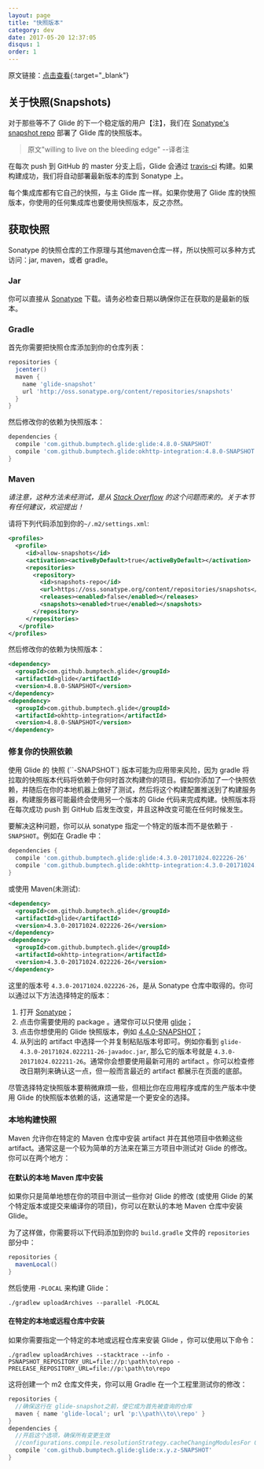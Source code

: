 ```yaml
---
layout: page
title: "快照版本"
category: dev
date: 2017-05-20 12:37:05
disqus: 1
order: 1
---
```


原文链接：[点击查看](http://bumptech.github.io/glide/dev/snapshots.html){:target="_blank"}

## 关于快照(Snapshots)
对于那些等不了 Glide 的下一个稳定版的用户【注】，我们在 [Sonatype's snapshot repo][2] 部署了 Glide 库的快照版本。  
> 原文"willing to live on the bleeding edge" --译者注


在每次 push 到 GitHub 的 master 分支上后，Glide 会通过 [travis-ci][1] 构建。如果构建成功，我们将自动部署最新版本的库到 Sonatype 上。

每个集成库都有它自己的快照，与主 Glide 库一样。如果你使用了 Glide 库的快照版本，你使用的任何集成库也要使用快照版本，反之亦然。

## 获取快照
Sonatype 的快照仓库的工作原理与其他maven仓库一样，所以快照可以多种方式访问：jar, maven，或者 gradle。

### Jar
你可以直接从 [Sonatype][3] 下载。请务必检查日期以确保你正在获取的是最新的版本。

### Gradle

首先你需要把快照仓库添加到你的仓库列表：

```gradle
repositories {
  jcenter()
  maven {
    name 'glide-snapshot'
    url 'http://oss.sonatype.org/content/repositories/snapshots'
  }
}
```

然后修改你的依赖为快照版本：

```gradle
dependencies {
  compile 'com.github.bumptech.glide:glide:4.8.0-SNAPSHOT'
  compile 'com.github.bumptech.glide:okhttp-integration:4.8.0-SNAPSHOT'
}
```

### Maven
*请注意，这种方法未经测试，是从 [Stack Overflow][4] 的这个问题而来的。关于本节有任何建议，欢迎提出！*

请将下列代码添加到你的`~/.m2/settings.xml`:

```xml
<profiles>
  <profile>
     <id>allow-snapshots</id>
     <activation><activeByDefault>true</activeByDefault></activation>
     <repositories>
       <repository>
         <id>snapshots-repo</id>
         <url>https://oss.sonatype.org/content/repositories/snapshots</url>
         <releases><enabled>false</enabled></releases>
         <snapshots><enabled>true</enabled></snapshots>
       </repository>
     </repositories>
   </profile>
</profiles>
```

然后修改你的依赖为快照版本：

```xml
<dependency>
  <groupId>com.github.bumptech.glide</groupId>
  <artifactId>glide</artifactId>
  <version>4.8.0-SNAPSHOT</version>
</dependency>
<dependency>
  <groupId>com.github.bumptech.glide</groupId>
  <artifactId>okhttp-integration</artifactId>
  <version>4.8.0-SNAPSHOT</version>
</dependency>
```

### 修复你的快照依赖
使用 Glide 的 快照 (``-SNAPSHOT`) 版本可能为应用带来风险，因为 gradle 将拉取的快照版本代码将依赖于你何时首次构建你的项目。假如你添加了一个快照依赖，并随后在你的本地机器上做好了测试，然后将这个构建配置推送到了构建服务器，构建服务器可能最终会使用另一个版本的 Glide 代码来完成构建。快照版本将在每次成功 push 到 GitHub 后发生改变，并且这种改变可能在任何时候发生。

要解决这种问题，你可以从 sonatype 指定一个特定的版本而不是依赖于 ``-SNAPSHOT``。例如在 Gradle 中：

```gradle
dependencies {
  compile 'com.github.bumptech.glide:glide:4.3.0-20171024.022226-26'
  compile 'com.github.bumptech.glide:okhttp-integration:4.3.0-20171024.022226-26'
}
```

或使用 Maven(未测试):

```xml
<dependency>
  <groupId>com.github.bumptech.glide</groupId>
  <artifactId>glide</artifactId>
  <version>4.3.0-20171024.022226-26</version>
</dependency>
<dependency>
  <groupId>com.github.bumptech.glide</groupId>
  <artifactId>okhttp-integration</artifactId>
  <version>4.3.0-20171024.022226-26</version>
</dependency>
```

这里的版本号 ``4.3.0-20171024.022226-26``，是从 Sonatype 仓库中取得的。你可以通过以下方法选择特定的版本：

1. 打开 [Sonatype][3]；
2. 点击你需要使用的 package 。通常你可以只使用 [glide][5]；
3. 点击你想使用的 Glide 快照版本，例如 [4.4.0-SNAPSHOT][6]；
4. 从列出的 artifact 中选择一个并复制粘贴版本号即可。例如你看到 ``glide-4.3.0-20171024.022211-26-javadoc.jar``, 那么它的版本号就是 ``4.3.0-20171024.022211-26``。通常你会想要使用最新可用的 artifact 。你可以检查修改日期列来确认这一点，但一般而言最近的 artifact 都展示在页面的底部。 

尽管选择特定快照版本要稍微麻烦一些，但相比你在应用程序或库的生产版本中使用 Glide 的快照版本依赖的话，这通常是一个更安全的选择。

### 本地构建快照
Maven 允许你在特定的 Maven 仓库中安装 artifact 并在其他项目中依赖这些 artifact。通常这是一个较为简单的方法来在第三方项目中测试对 Glide 的修改。你可以在两个地方：

#### 在默认的本地 Maven 库中安装
如果你只是简单地想在你的项目中测试一些你对 Glide 的修改 (或使用 Glide 的某个特定版本或提交来编译你的项目)，你可以在默认的本地 Maven 仓库中安装 Glide。

为了这样做，你需要将以下代码添加到你的 ``build.gradle`` 文件的 ``repositories`` 部分中：

```groovy
repositories {
  mavenLocal()
}
```

然后使用 ``-PLOCAL`` 来构建 Glide：

```shell
./gradlew uploadArchives --parallel -PLOCAL
```

#### 在特定的本地或远程仓库中安装
如果你需要指定一个特定的本地或远程仓库来安装 Glide ，你可以使用以下命令：

```shell
./gradlew uploadArchives --stacktrace --info -PSNAPSHOT_REPOSITORY_URL=file://p:\path\to\repo -PRELEASE_REPOSITORY_URL=file://p:\path\to\repo
```

这将创建一个 m2 仓库文件夹，你可以用 Gradle 在一个工程里测试你的修改：
```gradle
repositories {
  //确保这行在 glide-snapshot之前，使它成为首先被查询的仓库
  maven { name 'glide-local'; url 'p:\\path\\to\\repo' }
}
dependencies {
  //开启这个选项，确保所有变更生效
  //configurations.compile.resolutionStrategy.cacheChangingModulesFor 0, 'seconds'
  compile 'com.github.bumptech.glide:glide:x.y.z-SNAPSHOT'
}
```

[1]: https://travis-ci.org/bumptech/glide
[2]: https://oss.sonatype.org/content/repositories/snapshots/
[3]: https://oss.sonatype.org/content/repositories/snapshots/com/github/bumptech/glide/
[4]: http://stackoverflow.com/questions/7715321/how-to-download-snapshot-version-from-maven-snapshot-repository
[5]: https://oss.sonatype.org/content/repositories/snapshots/com/github/bumptech/glide/glide/
[6]: https://oss.sonatype.org/content/repositories/snapshots/com/github/bumptech/glide/glide/4.4.0-SNAPSHOT/

